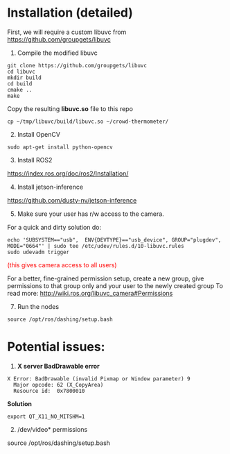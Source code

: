 

# Installation (detailed)

First, we will require a custom libuvc from https://github.com/groupgets/libuvc

1. Compile the modified libuvc

```shell
git clone https://github.com/groupgets/libuvc
cd libuvc
mkdir build
cd build
cmake ..
make
```

Copy the resulting __libuvc.so__ file to this repo
```
cp ~/tmp/libuvc/build/libuvc.so ~/crowd-thermometer/
```

2. Install OpenCV
```
sudo apt-get install python-opencv
```

3. Install ROS2

https://index.ros.org/doc/ros2/Installation/

4. Install jetson-inference

https://github.com/dusty-nv/jetson-inference

5. Make sure your user has r/w access to the camera. 

For a quick and dirty solution do:

```shell
echo 'SUBSYSTEM=="usb",  ENV{DEVTYPE}=="usb_device", GROUP="plugdev", MODE="0664"' | sudo tee /etc/udev/rules.d/10-libuvc.rules 
sudo udevadm trigger
```
<span style="color: red">(this gives camera access to all users)</span>

For a better, fine-grained permission setup, create a new group, give permissions to that group only and your user to the newly created group
To read more: http://wiki.ros.org/libuvc_camera#Permissions

7. Run the nodes
```shell
source /opt/ros/dashing/setup.bash
```

# Potential issues:

1. __X server BadDrawable error__
```shell
X Error: BadDrawable (invalid Pixmap or Window parameter) 9
  Major opcode: 62 (X_CopyArea)
  Resource id:  0x7800010
```
__Solution__
```shell
export QT_X11_NO_MITSHM=1
```

2. /dev/video* permissions

source /opt/ros/dashing/setup.bash
